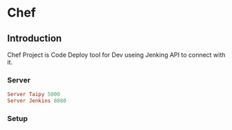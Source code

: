 # Chef

## Introduction

Chef Project is Code Deploy tool for Dev useing Jenking API to connect with it.

### Server
```ruby
Server Taipy 5000
Server Jenkins 8080


```


### Setup
